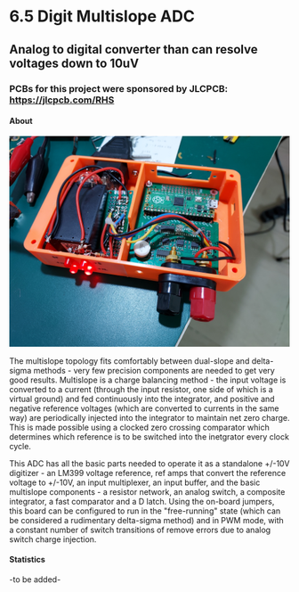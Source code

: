 # 6.5 Digit Multislope ADC
## Analog to digital converter than can resolve voltages down to 10uV
### PCBs for this project were sponsored by JLCPCB: https://jlcpcb.com/RHS

#### About

![ADC](https://github.com/NNNIIndia/6.5-Digit-Multislope-ADC/blob/main/Images/20220113_014830.jpg)

The multislope topology fits comfortably between dual-slope and delta-sigma methods - very few precision components are needed to get very good results. Multislope is a charge balancing method - the input voltage is converted to a current (through the input resistor, one side of which is a virtual ground) and fed continuously into the integrator, and positive and negative reference voltages (which are converted to currents in the same way) are periodically injected into the integrator to maintain net zero charge. This is made possible using a clocked zero crossing comparator which determines which reference is to be switched into the inetgrator every clock cycle. 

This ADC has all the basic parts needed to operate it as a standalone +/-10V digitizer - an LM399 voltage reference, ref amps that convert the reference voltage to +/-10V, an input multiplexer, an input buffer, and the basic multislope components - a resistor network, an analog switch, a composite integrator, a fast comparator and a D latch. Using the on-board jumpers, this board can be configured to run in the "free-running" state (which can be considered a rudimentary delta-sigma method) and in PWM mode, with a constant number of switch transitions of remove errors due to analog switch charge injection.

#### Statistics

-to be added-
